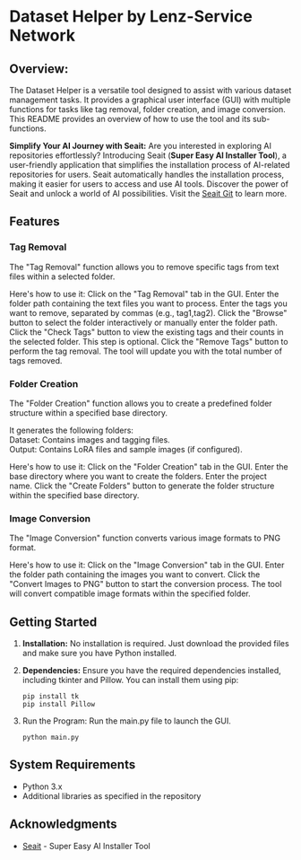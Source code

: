 # Dataset Helper by Lenz-Service Network

## Overview:

The Dataset Helper is a versatile tool designed to assist with various dataset management tasks. It provides a graphical user interface (GUI) with multiple functions for tasks like tag removal, folder creation, and image conversion. This README provides an overview of how to use the tool and its sub-functions.

**Simplify Your AI Journey with Seait:**
Are you interested in exploring AI repositories effortlessly? Introducing Seait (**Super Easy AI Installer Tool**), a user-friendly application that simplifies the installation process of AI-related repositories for users. Seait automatically handles the installation process, making it easier for users to access and use AI tools. Discover the power of Seait and unlock a world of AI possibilities. Visit the [Seait Git](https://github.com/diStyApps/seait) to learn more.

## Features

### Tag Removal

The "Tag Removal" function allows you to remove specific tags from text files within a selected folder. 

Here's how to use it:
Click on the "Tag Removal" tab in the GUI.
Enter the folder path containing the text files you want to process.
Enter the tags you want to remove, separated by commas (e.g., tag1,tag2).
Click the "Browse" button to select the folder interactively or manually enter the folder path.
Click the "Check Tags" button to view the existing tags and their counts in the selected folder. This step is optional.
Click the "Remove Tags" button to perform the tag removal. The tool will update you with the total number of tags removed.

### Folder Creation

The "Folder Creation" function allows you to create a predefined folder structure within a specified base directory. 

It generates the following folders:  
Dataset: Contains images and tagging files.  
Output: Contains LoRA files and sample images (if configured).

Here's how to use it:
Click on the "Folder Creation" tab in the GUI.
Enter the base directory where you want to create the folders.
Enter the project name.
Click the "Create Folders" button to generate the folder structure within the specified base directory.

### Image Conversion

The "Image Conversion" function converts various image formats to PNG format. 

Here's how to use it:
Click on the "Image Conversion" tab in the GUI.
Enter the folder path containing the images you want to convert.
Click the "Convert Images to PNG" button to start the conversion process. The tool will convert compatible image formats within the specified folder.

## Getting Started

1. **Installation:** No installation is required. Just download the provided files and make sure you have Python installed.

2. **Dependencies:** Ensure you have the required dependencies installed, including tkinter and Pillow. You can install them using pip:
   ```
   pip install tk
   pip install Pillow

3. Run the Program: Run the main.py file to launch the GUI.
   ```
   python main.py

## System Requirements

- Python 3.x
- Additional libraries as specified in the repository

## Acknowledgments

- [Seait](https://github.com/diStyApps/seait) - Super Easy AI Installer Tool

